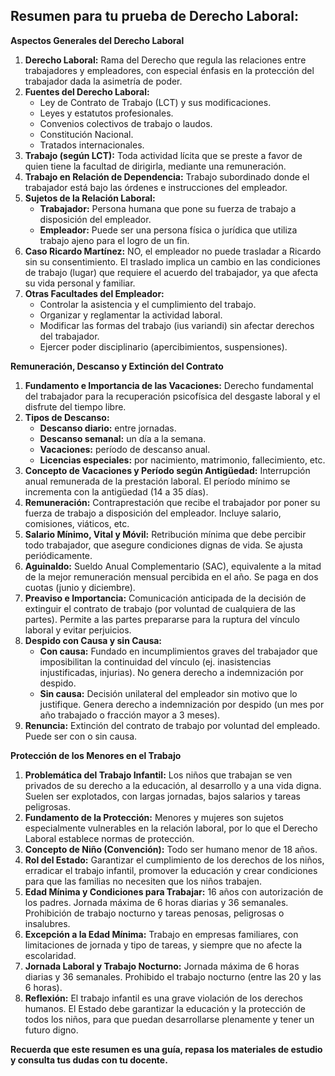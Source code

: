 ## Resumen para tu prueba de Derecho Laboral:

**Aspectos Generales del Derecho Laboral**

1. **Derecho Laboral:** Rama del Derecho que regula las relaciones entre trabajadores y empleadores, con especial énfasis en la protección del trabajador dada la asimetría de poder.
2. **Fuentes del Derecho Laboral:**
    * Ley de Contrato de Trabajo (LCT) y sus modificaciones.
    * Leyes y estatutos profesionales.
    * Convenios colectivos de trabajo o laudos.
    * Constitución Nacional.
    * Tratados internacionales.
3. **Trabajo (según LCT):**  Toda actividad lícita que se preste a favor de quien tiene la facultad de dirigirla, mediante una remuneración.
4. **Trabajo en Relación de Dependencia:**  Trabajo subordinado donde el trabajador está bajo las órdenes e instrucciones del empleador.
5. **Sujetos de la Relación Laboral:** 
    * **Trabajador:** Persona humana que pone su fuerza de trabajo a disposición del empleador.
    * **Empleador:**  Puede ser una persona física o jurídica que utiliza trabajo ajeno para el logro de un fin.
6. **Caso Ricardo Martínez:** NO, el empleador no puede trasladar a Ricardo sin su consentimiento. El traslado implica un cambio en las condiciones de trabajo (lugar) que requiere el acuerdo del trabajador, ya que afecta su vida personal y familiar.
7. **Otras Facultades del Empleador:** 
    * Controlar la asistencia y el cumplimiento del trabajo.
    * Organizar y reglamentar la actividad laboral.
    * Modificar las formas del trabajo (ius variandi) sin afectar derechos del trabajador.
    * Ejercer poder disciplinario (apercibimientos, suspensiones).

**Remuneración, Descanso y Extinción del Contrato**

1. **Fundamento e Importancia de las Vacaciones:**  Derecho fundamental del trabajador para la recuperación psicofísica del desgaste laboral y el disfrute del tiempo libre.
2. **Tipos de Descanso:** 
    * **Descanso diario:** entre jornadas.
    * **Descanso semanal:** un día a la semana.
    * **Vacaciones:** período de descanso anual.
    * **Licencias especiales:** por nacimiento, matrimonio, fallecimiento, etc.
3. **Concepto de Vacaciones y Período según Antigüedad:**  Interrupción anual remunerada de la prestación laboral. El período mínimo se incrementa con la antigüedad (14 a 35 días).
4. **Remuneración:** Contraprestación que recibe el trabajador por poner su fuerza de trabajo a disposición del empleador. Incluye salario, comisiones, viáticos, etc.
5. **Salario Mínimo, Vital y Móvil:**  Retribución mínima que debe percibir todo trabajador, que asegure condiciones dignas de vida. Se ajusta periódicamente.
6. **Aguinaldo:**  Sueldo Anual Complementario (SAC), equivalente a la mitad de la mejor remuneración mensual percibida en el año. Se paga en dos cuotas (junio y diciembre).
7. **Preaviso e Importancia:**  Comunicación anticipada de la decisión de extinguir el contrato de trabajo (por voluntad de cualquiera de las partes). Permite a las partes prepararse para la ruptura del vínculo laboral y evitar perjuicios.
8. **Despido con Causa y sin Causa:** 
    * **Con causa:**  Fundado en incumplimientos graves del trabajador que imposibilitan la continuidad del vínculo (ej. inasistencias injustificadas, injurias). No genera derecho a indemnización por despido.
    * **Sin causa:**  Decisión unilateral del empleador sin motivo que lo justifique. Genera derecho a indemnización por despido (un mes por año trabajado o fracción mayor a 3 meses).
9. **Renuncia:**  Extinción del contrato de trabajo por voluntad del empleado. Puede ser con o sin causa.


**Protección de los Menores en el Trabajo**

1. **Problemática del Trabajo Infantil:** Los niños que trabajan se ven privados de su derecho a la educación, al desarrollo y a una vida digna. Suelen ser explotados, con largas jornadas, bajos salarios y tareas peligrosas.
2. **Fundamento de la Protección:**  Menores y mujeres son sujetos especialmente vulnerables en la relación laboral, por lo que el Derecho Laboral establece normas de protección.
3. **Concepto de Niño (Convención):**  Todo ser humano menor de 18 años.
4. **Rol del Estado:**  Garantizar el cumplimiento de los derechos de los niños, erradicar el trabajo infantil, promover la educación y crear condiciones para que las familias no necesiten que los niños trabajen.
5. **Edad Mínima y Condiciones para Trabajar:**  16 años con autorización de los padres. Jornada máxima de 6 horas diarias y 36 semanales. Prohibición de trabajo nocturno y tareas penosas, peligrosas o insalubres.
6. **Excepción a la Edad Mínima:**  Trabajo en empresas familiares, con limitaciones de jornada y tipo de tareas, y siempre que no afecte la escolaridad.
7. **Jornada Laboral y Trabajo Nocturno:**  Jornada máxima de 6 horas diarias y 36 semanales. Prohibido el trabajo nocturno (entre las 20 y las 6 horas).
8. **Reflexión:** El trabajo infantil es una grave violación de los derechos humanos. El Estado debe garantizar la educación y la protección de todos los niños, para que puedan desarrollarse plenamente y tener un futuro digno.

**Recuerda que este resumen es una guía, repasa los materiales de estudio y consulta tus dudas con tu docente.**
